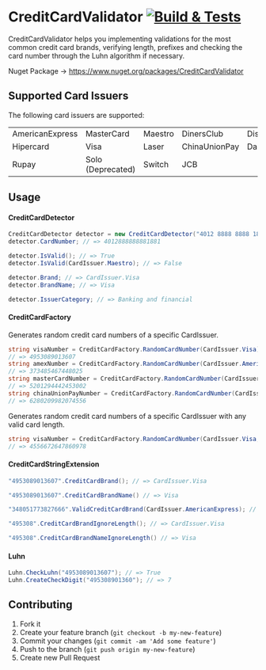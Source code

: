 # CreditCardValidator [![Build & Tests](https://github.com/gustavofrizzo/CreditCardValidator/actions/workflows/dotnet-build-and-tests.yml/badge.svg)](https://github.com/gustavofrizzo/CreditCardValidator/actions/workflows/dotnet-build-and-tests.yml)

CreditCardValidator helps you implementing validations for the most common credit card brands, verifying length, prefixes and checking the card number through the Luhn algorithm if necessary.

Nuget Package -> https://www.nuget.org/packages/CreditCardValidator

## Supported Card Issuers 

The following card issuers are supported:

<table>
<tr>
<td>AmericanExpress</td> <td>MasterCard</td> <td>Maestro</td> <td>DinersClub</td> <td>Discover</td> 
</tr>
<tr>
<td>Hipercard</td> <td>Visa</td>  <td>Laser</td> <td>ChinaUnionPay</td> <td>Dankort</td> 
</tr>
<tr>
<td>Rupay</td> <td>Solo (Deprecated)</td> <td>Switch</td> <td>JCB</td>
</tr>
</table>

## Usage

#### CreditCardDetector

```csharp
CreditCardDetector detector = new CreditCardDetector("4012 8888 8888 1881");
detector.CardNumber; // => 4012888888881881

detector.IsValid(); // => True
detector.IsValid(CardIssuer.Maestro); // => False

detector.Brand; // => CardIssuer.Visa
detector.BrandName; // => Visa

detector.IssuerCategory; // => Banking and financial
```

#### CreditCardFactory

Generates random credit card numbers of a specific CardIssuer.

```csharp
string visaNumber = CreditCardFactory.RandomCardNumber(CardIssuer.Visa);
// => 4953089013607
string amexNumber = CreditCardFactory.RandomCardNumber(CardIssuer.AmericanExpress);
// => 373485467448025
string masterCardNumber = CreditCardFactory.RandomCardNumber(CardIssuer.MasterCard);
// => 5201294442453002
string chinaUnionPayNumber = CreditCardFactory.RandomCardNumber(CardIssuer.ChinaUnionPay);
// => 6280209982074556
```

Generates random credit card numbers of a specific CardIssuer with any valid card length.

```csharp
string visaNumber = CreditCardFactory.RandomCardNumber(CardIssuer.Visa, 16);
// => 4556672647860978
```

#### CreditCardStringExtension

```csharp
"4953089013607".CreditCardBrand(); // => CardIssuer.Visa

"4953089013607".CreditCardBrandName() // => Visa

"348051773827666".ValidCreditCardBrand(CardIssuer.AmericanExpress); // => True

"495308".CreditCardBrandIgnoreLength(); // => CardIssuer.Visa

"495308".CreditCardBrandNameIgnoreLength() // => Visa
```
#### Luhn

```csharp
Luhn.CheckLuhn("4953089013607"); // => True
Luhn.CreateCheckDigit("495308901360"); // => 7
```

## Contributing

1. Fork it
2. Create your feature branch (`git checkout -b my-new-feature`)
3. Commit your changes (`git commit -am 'Add some feature'`)
4. Push to the branch (`git push origin my-new-feature`)
5. Create new Pull Request
